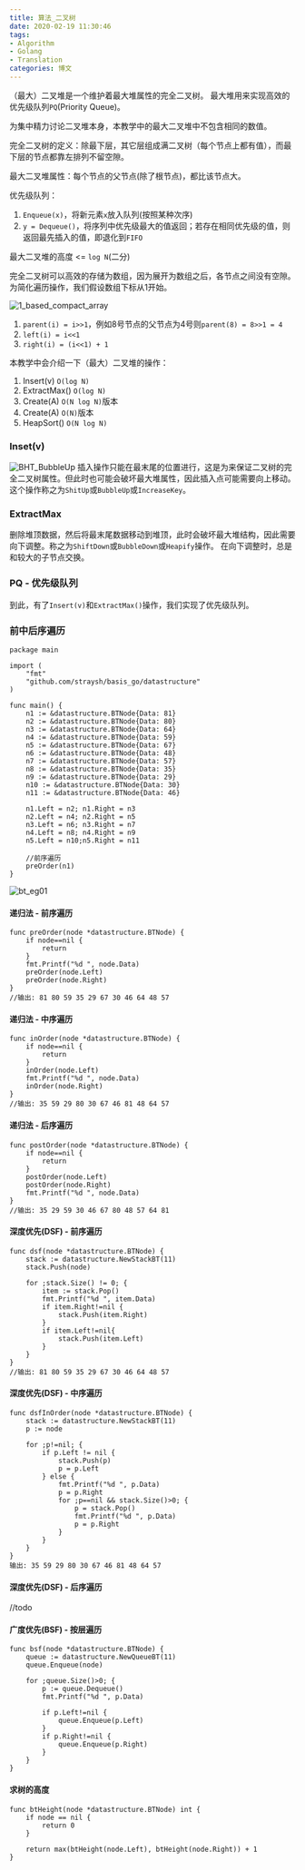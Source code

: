 ```yaml
---
title: 算法_二叉树
date: 2020-02-19 11:30:46
tags: 
- Algorithm
- Golang
- Translation
categories: 博文
---
```

（最大）二叉堆是一个维护着最大堆属性的完全二叉树。
最大堆用来实现高效的优先级队列`PQ`(Priority Queue)。

<!--more-->
为集中精力讨论二叉堆本身，本教学中的最大二叉堆中不包含相同的数值。

完全二叉树的定义：除最下层，其它层组成满二叉树（每个节点上都有值），而最下层的节点都靠左排列不留空隙。

最大二叉堆属性：每个节点的父节点(除了根节点)，都比该节点大。

优先级队列：
1. `Enqueue(x)`，将新元素`x`放入队列(按照某种次序)
2. `y = Dequeue()`，将序列中优先级最大的值返回；若存在相同优先级的值，则返回最先插入的值，即退化到`FIFO`

最大二叉堆的高度 <= `log N`(二分)

完全二叉树可以高效的存储为数组，因为展开为数组之后，各节点之间没有空隙。为简化遍历操作，我们假设数组下标从1开始。

![1_based_compact_array](/images/ds/1_based_compact_array.png)
1. `parent(i) = i>>1`，例如8号节点的父节点为4号则`parent(8) = 8>>1 = 4`
2. `left(i) = i<<1`
3. `right(i) = (i<<1) + 1`

本教学中会介绍一下（最大）二叉堆的操作：
1. Insert(v) `O(log N)`
2. ExtractMax() `O(log N)`
3. Create(A) `O(N log N)`版本
4. Create(A) `O(N)`版本
5. HeapSort() `O(N log N)`

### Inset(v)
![BHT_BubbleUp](/images/ds/BHT_BubbleUp.gif)
插入操作只能在最末尾的位置进行，这是为来保证二叉树的完全二叉树属性。但此时也可能会破坏最大堆属性，因此插入点可能需要向上移动。这个操作称之为`ShitUp`或`BubbleUp`或`IncreaseKey`。

### ExtractMax
删除堆顶数据，然后将最末尾数据移动到堆顶，此时会破坏最大堆结构，因此需要向下调整。称之为`ShiftDown`或`BubbleDown`或`Heapify`操作。
在向下调整时，总是和较大的子节点交换。

### PQ - 优先级队列
到此，有了`Insert(v)`和`ExtractMax()`操作，我们实现了优先级队列。

### 前中后序遍历
```golang
package main

import (
    "fmt"
    "github.com/straysh/basis_go/datastructure"
)

func main() {
    n1 := &datastructure.BTNode{Data: 81}
    n2 := &datastructure.BTNode{Data: 80}
    n3 := &datastructure.BTNode{Data: 64}
    n4 := &datastructure.BTNode{Data: 59}
    n5 := &datastructure.BTNode{Data: 67}
    n6 := &datastructure.BTNode{Data: 48}
    n7 := &datastructure.BTNode{Data: 57}
    n8 := &datastructure.BTNode{Data: 35}
    n9 := &datastructure.BTNode{Data: 29}
    n10 := &datastructure.BTNode{Data: 30}
    n11 := &datastructure.BTNode{Data: 46}

    n1.Left = n2; n1.Right = n3
    n2.Left = n4; n2.Right = n5
    n3.Left = n6; n3.Right = n7
    n4.Left = n8; n4.Right = n9
    n5.Left = n10;n5.Right = n11

    //前序遍历
    preOrder(n1)
}
```
![bt_eg01](/images/ds/bt_eg01.png)

#### 递归法 - 前序遍历
```golang
func preOrder(node *datastructure.BTNode) {
    if node==nil {
        return
    }
    fmt.Printf("%d ", node.Data)
    preOrder(node.Left)
    preOrder(node.Right)
}
//输出: 81 80 59 35 29 67 30 46 64 48 57
```

#### 递归法 - 中序遍历
```golang
func inOrder(node *datastructure.BTNode) {
    if node==nil {
        return
    }
    inOrder(node.Left)
    fmt.Printf("%d ", node.Data)
    inOrder(node.Right)
}
//输出: 35 59 29 80 30 67 46 81 48 64 57
```

#### 递归法 - 后序遍历
```golang
func postOrder(node *datastructure.BTNode) {
    if node==nil {
        return
    }
    postOrder(node.Left)
    postOrder(node.Right)
    fmt.Printf("%d ", node.Data)
}
//输出: 35 29 59 30 46 67 80 48 57 64 81
```

#### 深度优先(DSF) - 前序遍历
```golang
func dsf(node *datastructure.BTNode) {
    stack := datastructure.NewStackBT(11)
    stack.Push(node)

    for ;stack.Size() != 0; {
        item := stack.Pop()
        fmt.Printf("%d ", item.Data)
        if item.Right!=nil {
            stack.Push(item.Right)
        }
        if item.Left!=nil{
            stack.Push(item.Left)
        }
    }
}
//输出: 81 80 59 35 29 67 30 46 64 48 57
```

#### 深度优先(DSF) - 中序遍历
```golang
func dsfInOrder(node *datastructure.BTNode) {
    stack := datastructure.NewStackBT(11)
    p := node

    for ;p!=nil; {
        if p.Left != nil {
            stack.Push(p)
            p = p.Left
        } else {
            fmt.Printf("%d ", p.Data)
            p = p.Right
            for ;p==nil && stack.Size()>0; {
                p = stack.Pop()
                fmt.Printf("%d ", p.Data)
                p = p.Right
            }
        }
    }
}
输出: 35 59 29 80 30 67 46 81 48 64 57
```

#### 深度优先(DSF) - 后序遍历
//todo

#### 广度优先(BSF) - 按层遍历
```golang
func bsf(node *datastructure.BTNode) {
    queue := datastructure.NewQueueBT(11)
    queue.Enqueue(node)

    for ;queue.Size()>0; {
        p := queue.Dequeue()
        fmt.Printf("%d ", p.Data)

        if p.Left!=nil {
            queue.Enqueue(p.Left)
        }
        if p.Right!=nil {
            queue.Enqueue(p.Right)
        }
    }
}
```

#### 求树的高度
```golang
func btHeight(node *datastructure.BTNode) int {
    if node == nil {
        return 0
    }

    return max(btHeight(node.Left), btHeight(node.Right)) + 1
}
```
